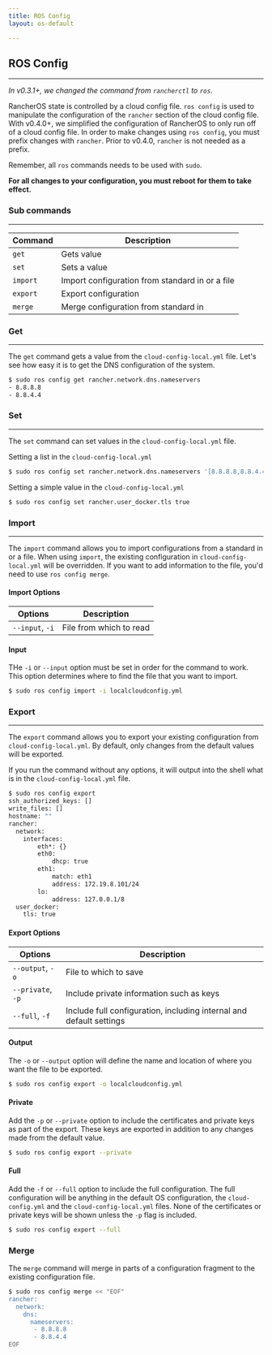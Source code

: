 ```yaml
---
title: ROS Config
layout: os-default

---
```


## ROS Config
---
_In v0.3.1+, we changed the command from `rancherctl` to `ros`._

RancherOS state is controlled by a cloud config file. `ros config` is used to manipulate the configuration of the `rancher` section of the cloud config file. With v0.4.0+, we simplified the configuration of RancherOS to only run off of a cloud config file. In order to make changes using `ros config`, you must prefix changes with `rancher`. Prior to v0.4.0, `rancher` is not needed as a prefix.

Remember, all `ros` commands needs to be used with `sudo`. 

**For all changes to your configuration, you must reboot for them to take effect.**

### Sub commands
---
| Command  | Description                                     |
|----------|-------------------------------------------------|
| `get`      | Gets value                                       |
| `set`      | Sets a value                                     |
| `import`  | Import configuration from standard in or a file |
| `export`   | Export configuration                            |
| `merge`    | Merge configuration from standard in                 |



### Get
---
The `get` command gets a value from the `cloud-config-local.yml` file. Let's see how easy it is to get the DNS configuration of the system.

```sh
$ sudo ros config get rancher.network.dns.nameservers
- 8.8.8.8
- 8.8.4.4
```

### Set
---
The `set` command can set values in the `cloud-config-local.yml` file. 

Setting a list in the `cloud-config-local.yml`

```bash
$ sudo ros config set rancher.network.dns.nameservers '[8.8.8.8,8.8.4.4]'
```

Setting a simple value in the `cloud-config-local.yml`

```bash
$ sudo ros config set rancher.user_docker.tls true
```

### Import
---
The `import` command allows you to import configurations from a standard in or a file. When using `import`, the existing configuration in `cloud-config-local.yml` will be overridden. If you want to add information to the file, you'd need to use `ros config merge`.

#### Import Options

| Options  | Description                                     |
|----------|-------------------------------------------------|
| `--input`, `-i` |	File from which to read|

#### Input

THe `-i` or `--input` option must be set in order for the command to work. This option determines where to find the file that you want to import.

```bash
$ sudo ros config import -i localcloudconfig.yml
```

### Export
---
The `export` command allows you to export your existing configuration from `cloud-config-local.yml`. By default, only changes from the default values will be exported. 

If you run the command without any options, it will output into the shell what is in the `cloud-config-local.yml` file.

```bash
$ sudo ros config export
ssh_authorized_keys: []
write_files: []
hostname: ""
rancher:
  network:
    interfaces:
        eth*: {}
        eth0:
            dhcp: true
        eth1:
            match: eth1
            address: 172.19.8.101/24
        lo:
            address: 127.0.0.1/8
  user_docker:
    tls: true
```
#### Export Options

| Options  | Description                                     |
|----------|-------------------------------------------------|
|`--output`, `-o` 	|File to which to save|
|`--private`, `-p`	|Include private information such as keys|
|`--full`, `-f`		|Include full configuration, including internal and default settings|


#### Output

The `-o` or `--output` option will define the name and location of where you want the file to be exported.

```bash
$ sudo ros config export -o localcloudconfig.yml
```

#### Private

Add the `-p` or `--private` option to include the certificates and private keys as part of the export. These keys are exported in addition to any changes made from the default value. 

```bash
$ sudo ros config export --private
```

#### Full

Add the `-f` or `--full` option to include the full configuration. The full configuration will be anything in the default OS configuration, the `cloud-config.yml` and the `cloud-config-local.yml` files. None of the certificates or private keys will be shown unless the `-p` flag is included.

```bash
$ sudo ros config export --full
```

### Merge

The `merge` command will merge in parts of a configuration fragment to the existing configuration file.

```bash
$ sudo ros config merge << "EOF"
rancher: 
  network:
    dns:
      nameservers:
       - 8.8.8.8
       - 8.8.4.4
EOF
```


